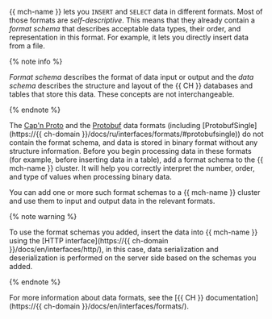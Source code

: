 {{ mch-name }} lets you `INSERT` and `SELECT` data in different formats. Most of those formats are _self-descriptive_. This means that they already contain a _format schema_ that describes acceptable data types, their order, and representation in this format. For example, it lets you directly insert data from a file.

{% note info %}

_Format schema_ describes the format of data input or output and the _data schema_ describes the structure and layout of the {{ CH }} databases and tables that store this data. These concepts are not interchangeable.

{% endnote %}

The [Cap'n Proto](https://capnproto.org/) and the [Protobuf](https://developers.google.com/protocol-buffers/) data formats (including [ProtobufSingle](https://{{ ch-domain }}/docs/ru/interfaces/formats/#protobufsingle)) do not contain the format schema, and data is stored in binary format without any structure information. Before you begin processing data in these formats (for example, before inserting data in a table), add a format schema to the {{ mch-name }} cluster. It will help you correctly interpret the number, order, and type of values when processing binary data.

You can add one or more such format schemas to a {{ mch-name }} cluster and use them to input and output data in the relevant formats.

{% note warning %}

To use the format schemas you added, insert the data into {{ mch-name }} using the [HTTP interface](https://{{ ch-domain }}/docs/en/interfaces/http/), in this case, data serialization and deserialization is performed on the server side based on the schemas you added.

{% endnote %}

For more information about data formats, see the [{{ CH }} documentation](https://{{ ch-domain }}/docs/en/interfaces/formats/).
